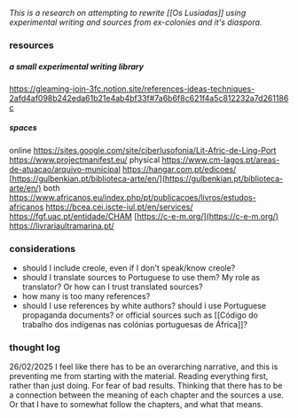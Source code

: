 *This is a research on attempting to rewrite [[Os Lusíadas]] using experimental writing and sources from ex-colonies and it's diaspora.*
### resources
##### a small experimental writing library
https://gleaming-join-3fc.notion.site/references-ideas-techniques-2afd4af098b242eda61b21e4ab4bf33f#7a6b6f8c621f4a5c812232a7d261186c
##### spaces
online
https://sites.google.com/site/ciberlusofonia/Lit-Afric-de-Ling-Port
https://www.projectmanifest.eu/
physical
https://www.cm-lagos.pt/areas-de-atuacao/arquivo-municipal
https://hangar.com.pt/edicoes/
[https://gulbenkian.pt/biblioteca-arte/en/](https://gulbenkian.pt/biblioteca-arte/en/)
both
https://www.africanos.eu/index.php/pt/publicacoes/livros/estudos-africanos
https://bcea.cei.iscte-iul.pt/en/services/
https://fgf.uac.pt/entidade/CHAM
[https://c-e-m.org/](https://c-e-m.org/)
https://livrariaultramarina.pt/

### considerations
-  should I include creole, even if I don't speak/know creole?
-  should I translate sources to Portuguese to use them? My role as translator? Or how can I trust translated sources?
- how many is too many references?
- should I use references by white authors? should i use Portuguese propaganda documents? or official sources such as [[Código do trabalho dos indígenas nas colónias portuguesas de África]]?

### thought log
26/02/2025
I feel like there has to be an overarching narrative, and this is preventing me from starting with the material. Reading everything first, rather than just doing. For fear of bad results. Thinking that there has to be a connection between the meaning of each chapter and the sources a use. Or that I have to somewhat follow the chapters, and what that means.